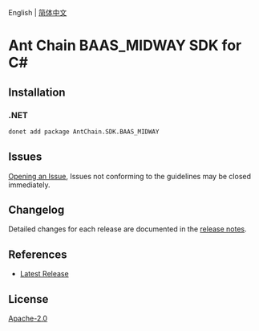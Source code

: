 English | [简体中文](README-CN.md)

# Ant Chain BAAS_MIDWAY SDK for C#

## Installation

### .NET

```bash
donet add package AntChain.SDK.BAAS_MIDWAY
```

## Issues

[Opening an Issue](https://github.com/alipay/antchain-openapi-prod-sdk/issues/new), Issues not conforming to the guidelines may be closed immediately.

## Changelog

Detailed changes for each release are documented in the [release notes](./ChangeLog.md).

## References

* [Latest Release](https://github.com/alipay/antchain-openapi-prod-sdk/)

## License

[Apache-2.0](http://www.apache.org/licenses/LICENSE-2.0)
